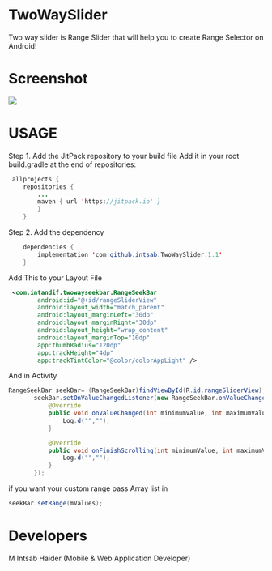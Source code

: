 # TwoWaySlider
Two way slider is Range Slider that will help you to create Range Selector on Android!

# Screenshot
<img src="https://github.com/intsab/TagsView-Android/blob/master/Screenshot_20180124-142156.png">
<h1>USAGE</h1>

Step 1. Add the JitPack repository to your build file
Add it in your root build.gradle at the end of repositories:

```java
 allprojects {
 	repositories {
		...
		maven { url 'https://jitpack.io' }
		}
	}
```
	
Step 2. Add the dependency
  
```java
	dependencies {
		implementation 'com.github.intsab:TwoWaySlider:1.1'
	}
``` 
Add This to your Layout File

```XML
 <com.intandif.twowayseekbar.RangeSeekBar
        android:id="@+id/rangeSliderView"
        android:layout_width="match_parent"
        android:layout_marginLeft="30dp"
        android:layout_marginRight="30dp"
        android:layout_height="wrap_content"
        android:layout_marginTop="10dp"
        app:thumbRadius="120dp"
        app:trackHeight="4dp"
        app:trackTintColor="@color/colorAppLight" />
``` 
And in Activity 
 ```java
 RangeSeekBar seekBar= (RangeSeekBar)findViewById(R.id.rangeSliderView);
        seekBar.setOnValueChangedListener(new RangeSeekBar.onValueChangedListener() {
            @Override
            public void onValueChanged(int minimumValue, int maximumValue) {
                Log.d("","");
            }

            @Override
            public void onFinishScrolling(int minimumValue, int maximumValue) {
                Log.d("","");
            }
        });
``` 

if you want your custom range pass Array list in 
  ```java
  seekBar.setRange(mValues);
  ```
 <h1>Developers</h1>
 M Intsab Haider (Mobile & Web Application Developer)</br>
